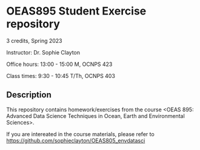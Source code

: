 # OEAS895 Student Exercise repository

3 credits, Spring 2023

Instructor: Dr. Sophie Clayton

Office hours: 13:00 - 15:00 M, OCNPS 423

Class times: 9:30 - 10:45 T/Th, OCNPS 403

## Description
This repository contains homework/exercises from the course <OEAS 895: Advanced Data Science Techniques in Ocean, Earth and Environmental Sciences>.

If you are intereated in the course materials, please refer to https://github.com/sophieclayton/OEAS805_envdatasci
